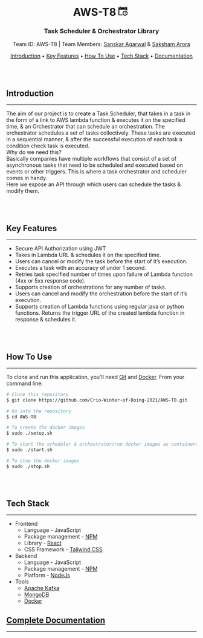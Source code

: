 <h1 align="center">
AWS-T8 <svg xmlns="http://www.w3.org/2000/svg" width="30" height="28" viewBox="0 0 30 21"><path d="M17 3v-2c0-.552.447-1 1-1s1 .448 1 1v2c0 .552-.447 1-1 1s-1-.448-1-1zm-12 1c.553 0 1-.448 1-1v-2c0-.552-.447-1-1-1-.553 0-1 .448-1 1v2c0 .552.447 1 1 1zm13 13v-3h-1v4h3v-1h-2zm-5 .5c0 2.481 2.019 4.5 4.5 4.5s4.5-2.019 4.5-4.5-2.019-4.5-4.5-4.5-4.5 2.019-4.5 4.5zm11 0c0 3.59-2.91 6.5-6.5 6.5s-6.5-2.91-6.5-6.5 2.91-6.5 6.5-6.5 6.5 2.91 6.5 6.5zm-14.237 3.5h-7.763v-13h19v1.763c.727.33 1.399.757 2 1.268v-9.031h-3v1c0 1.316-1.278 2.339-2.658 1.894-.831-.268-1.342-1.111-1.342-1.984v-.91h-9v1c0 1.316-1.278 2.339-2.658 1.894-.831-.268-1.342-1.111-1.342-1.984v-.91h-3v21h11.031c-.511-.601-.938-1.273-1.268-2z"/></svg>
</h1>

<h3 align="center">Task Scheduler & Orchestrator Library</h3>
<p align="center">Team ID: AWS-T8 | Team Members: <a href="https://github.com/Sanskar31" target="_blank">Sanskar Agarwal</a> &amp; <a href="https://github.com/saksham20189575" target="_blank">Saksham Arora</a></p>

<p align="center">
  <a href="#introduction">Introduction</a> •
  <a href="#key-features">Key Features</a> •
  <a href="#how-to-use">How To Use</a> •
  <a href="#tech-stack">Tech Stack</a> •
  <a href="#complete-documentation">Documentation</a>

</p>

<br></br>

## Introduction
<hr>
The aim of our project is to create a Task Scheduler, that takes in a task in the form of a link to AWS lambda function & executes it on the specified time, & an Orchestrator that can schedule an orchestration. The orchestrator schedules a set of tasks collectively. These tasks are executed in a sequential manner, & after the successful execution of each task a condition check task is executed.
 <br/>
Why do we need this? <br/>
Basically companies have multiple workflows that consist of a set of asynchronous tasks that need to be scheduled and executed based on events or other triggers. This is where a task orchestrator and scheduler comes in handy. <br/>
Here we expose an API through which users can schedule the tasks & modify them.


<br></br>

## Key Features
<hr>

* Secure API Authorization using JWT
* Takes in Lambda URL & schedules it on the specified time.
* Users can cancel or modify the task before the start of it’s execution. 
* Executes a task with an accuracy of under 1 second.
* Retries task specified number of times upon failure of Lambda function (4xx or 5xx response code).
* Supports creation of orchestrations for any number of tasks.
* Users can cancel and modify the orchestration before the start of it’s execution.
* Supports creation of Lambda functions using regular java or python functions. Returns the trigger URL of the created lambda function in response & schedules it.

<br></br>

## How To Use
<hr>

To clone and run this application, you'll need [Git](https://git-scm.com) and [Docker](https://www.docker.com/products/docker-desktop). From your command line:
```bash
# Clone this repository
$ git clone https://github.com/Crio-Winter-of-Doing-2021/AWS-T8.git

# Go into the repository
$ cd AWS-T8

# To create the docker images
$ sudo ./setup.sh 

# To start the scheduler & orchestrator(run docker images as containers) 
$ sudo ./start.sh

# To stop the docker images
$ sudo ./stop.sh
```

<br></br>

## Tech Stack
<hr>

* Frontend
  - Language - JavaScript
  - Package management - [NPM](https://www.npmjs.com/)
  - Library - [React](https://reactjs.org/)
  - CSS Framework - [Tailwind CSS](https://tailwindcss.com/)
* Backend 
  - Language - JavaScript
  - Package management - [NPM](https://www.npmjs.com/)
  - Platform - [NodeJs](https://nodejs.org/en/)
* Tools
  - [Apache Kafka](https://kafka.apache.org/)
  - [MongoDB](https://www.mongodb.com/)
  - [Docker](https://www.docker.com/)


## [Complete Documentation](https://docs.google.com/document/d/1Bhax3or9FEDsO5VVvSC2KEXrrg6DDOS7OGVB39NcO_Y/edit)
<hr>

